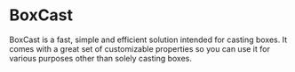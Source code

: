 # **BoxCast**

BoxCast is a fast, simple and efficient solution intended for casting boxes. It comes with a great set of customizable properties so you can use it for various purposes other than solely casting boxes.
